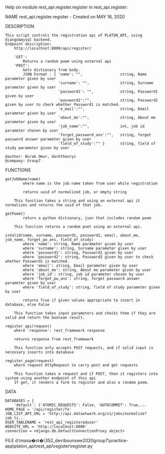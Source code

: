 Help on module rest_api.register.register in rest_api.register:

NAME
    rest_api.register.register - Created on MAY 16, 2020

DESCRIPTION

    This script controls the registration api of PLATON_API, using django&mysql backend.
    Endpoint description:
        http://localhost:8000/api/register/
        
        'GET':
            Returns a random poem using external api
        'POST':
            Gets dictionary from body.
            JSON Format : { 'name': "",                 string, Name parameter given by user
                            'surname': "",              string, Surname parameter given by user
                            'password1': "",            string, Password1 given by user
                            'password2':"",             string, Password2 given by user to check whether Password1 is matched.
                            'e_mail':"",                string, Email parameter given by user
                            'about_me':"",              string, About me parameter given by user
                            'job_name':"",              int, job id parameter chosen by user
                            'forget_password_ans':"",   string, forget password answer parameter given by user
                            'field_of_study':"" }       string, field of study parameter given by user
    
    @author: Burak Omur, darktheorys
    @company: Group7

FUNCTIONS

    getJobName(name)
            where name is the job name taken from user while registration
            
            returns uuid of normalized job, or empty string
            
        This function takes a string and using an external api it normalizes and returns the uuid of that job.
    
    getPoem()
            return a python dictionary, json that includes random poem
        
        This function returns a random poet using an external api.
    
    isValid(name, surname, password1, password2, email, about_me, job_name, forget_pw_ans, field_of_study)
            where 'name': string, Name parameter given by user
            where 'surname': string, Surname parameter given by user
            where 'password1': string, Password1 given by user
            where 'password2': string, Password2 given by user to check whether Password1 is matched.
            where 'email': string, Email parameter given by user
            where 'about_me': string, About me parameter given by user
            where 'job_id': string, job id parameter chosen by user
            where 'forget_pw_ans': string, forget password answer parameter given by user
            where 'field_of_study': string, field of study parameter given by user
            
            returns True if given values appropriate to insert in database, else False
        
        This function takes input parameters and checks them if they are valid and return the boolean result.
    
    register_api(request)
        where 'response': rest_framework response
        
        returns response from rest_framework
        
        This function only accepts POST requests, and if valid input is necessary inserts into database
    
    register_page(request)
        where request HttpRequest to carry post and get requests
        
        This function takes a request and if POST, then it registers into system using another endpoint of this api
        If get, it renders a form to register and also a random poem.

DATA

    DATABASES = {
        'default': {'ATOMIC_REQUESTS': False, 'AUTOCOMMIT': True,...
    HOME_PAGE = '/api/register/fe'
    JOB_LIST_API_URL = 'http://api.dataatwork.org/v1/jobs/normalize?job_ti...
    USER_TABLENAME = 'rest_api_registereduser'
    WEBSITE_URL = 'http://localhost:8000'
    connection = <django.db.DefaultConnectionProxy object>

FILE
    d:\masa�st�\352_dev\bounswe2020group7\practice-app\platon_api\rest_api\register\register.py


